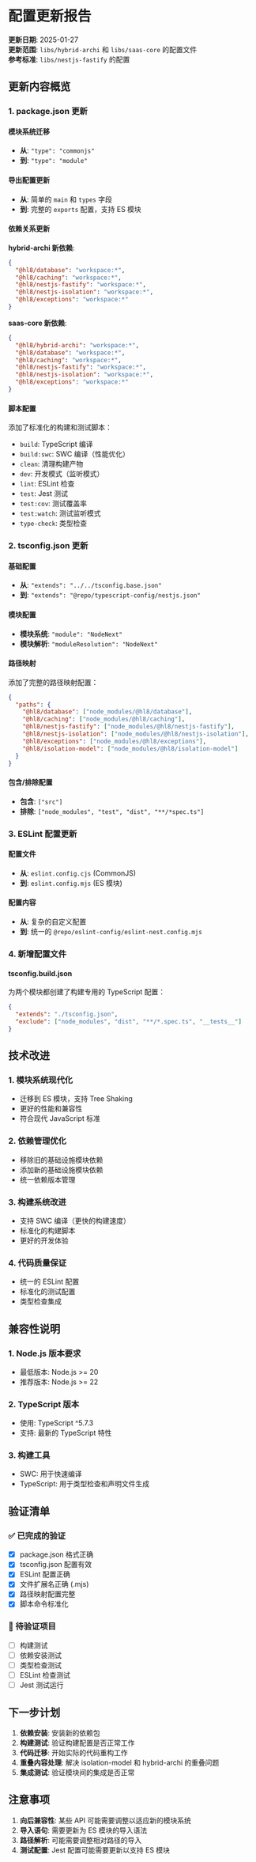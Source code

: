 # 配置更新报告

**更新日期**: 2025-01-27  
**更新范围**: `libs/hybrid-archi` 和 `libs/saas-core` 的配置文件  
**参考标准**: `libs/nestjs-fastify` 的配置

## 更新内容概览

### 1. package.json 更新

#### 模块系统迁移

- **从**: `"type": "commonjs"`
- **到**: `"type": "module"`

#### 导出配置更新

- **从**: 简单的 `main` 和 `types` 字段
- **到**: 完整的 `exports` 配置，支持 ES 模块

#### 依赖关系更新

**hybrid-archi 新依赖**:

```json
{
  "@hl8/database": "workspace:*",
  "@hl8/caching": "workspace:*",
  "@hl8/nestjs-fastify": "workspace:*",
  "@hl8/nestjs-isolation": "workspace:*",
  "@hl8/exceptions": "workspace:*"
}
```

**saas-core 新依赖**:

```json
{
  "@hl8/hybrid-archi": "workspace:*",
  "@hl8/database": "workspace:*",
  "@hl8/caching": "workspace:*",
  "@hl8/nestjs-fastify": "workspace:*",
  "@hl8/nestjs-isolation": "workspace:*",
  "@hl8/exceptions": "workspace:*"
}
```

#### 脚本配置

添加了标准化的构建和测试脚本：

- `build`: TypeScript 编译
- `build:swc`: SWC 编译（性能优化）
- `clean`: 清理构建产物
- `dev`: 开发模式（监听模式）
- `lint`: ESLint 检查
- `test`: Jest 测试
- `test:cov`: 测试覆盖率
- `test:watch`: 测试监听模式
- `type-check`: 类型检查

### 2. tsconfig.json 更新

#### 基础配置

- **从**: `"extends": "../../tsconfig.base.json"`
- **到**: `"extends": "@repo/typescript-config/nestjs.json"`

#### 模块配置

- **模块系统**: `"module": "NodeNext"`
- **模块解析**: `"moduleResolution": "NodeNext"`

#### 路径映射

添加了完整的路径映射配置：

```json
{
  "paths": {
    "@hl8/database": ["node_modules/@hl8/database"],
    "@hl8/caching": ["node_modules/@hl8/caching"],
    "@hl8/nestjs-fastify": ["node_modules/@hl8/nestjs-fastify"],
    "@hl8/nestjs-isolation": ["node_modules/@hl8/nestjs-isolation"],
    "@hl8/exceptions": ["node_modules/@hl8/exceptions"],
    "@hl8/isolation-model": ["node_modules/@hl8/isolation-model"]
  }
}
```

#### 包含/排除配置

- **包含**: `["src"]`
- **排除**: `["node_modules", "test", "dist", "**/*spec.ts"]`

### 3. ESLint 配置更新

#### 配置文件

- **从**: `eslint.config.cjs` (CommonJS)
- **到**: `eslint.config.mjs` (ES 模块)

#### 配置内容

- **从**: 复杂的自定义配置
- **到**: 统一的 `@repo/eslint-config/eslint-nest.config.mjs`

### 4. 新增配置文件

#### tsconfig.build.json

为两个模块都创建了构建专用的 TypeScript 配置：

```json
{
  "extends": "./tsconfig.json",
  "exclude": ["node_modules", "dist", "**/*.spec.ts", "__tests__"]
}
```

## 技术改进

### 1. 模块系统现代化

- 迁移到 ES 模块，支持 Tree Shaking
- 更好的性能和兼容性
- 符合现代 JavaScript 标准

### 2. 依赖管理优化

- 移除旧的基础设施模块依赖
- 添加新的基础设施模块依赖
- 统一依赖版本管理

### 3. 构建系统改进

- 支持 SWC 编译（更快的构建速度）
- 标准化的构建脚本
- 更好的开发体验

### 4. 代码质量保证

- 统一的 ESLint 配置
- 标准化的测试配置
- 类型检查集成

## 兼容性说明

### 1. Node.js 版本要求

- 最低版本: Node.js >= 20
- 推荐版本: Node.js >= 22

### 2. TypeScript 版本

- 使用: TypeScript ^5.7.3
- 支持: 最新的 TypeScript 特性

### 3. 构建工具

- SWC: 用于快速编译
- TypeScript: 用于类型检查和声明文件生成

## 验证清单

### ✅ 已完成的验证

- [x] package.json 格式正确
- [x] tsconfig.json 配置有效
- [x] ESLint 配置正确
- [x] 文件扩展名正确 (.mjs)
- [x] 路径映射配置完整
- [x] 脚本命令标准化

### 🔄 待验证项目

- [ ] 构建测试
- [ ] 依赖安装测试
- [ ] 类型检查测试
- [ ] ESLint 检查测试
- [ ] Jest 测试运行

## 下一步计划

1. **依赖安装**: 安装新的依赖包
2. **构建测试**: 验证构建配置是否正常工作
3. **代码迁移**: 开始实际的代码重构工作
4. **重叠内容处理**: 解决 isolation-model 和 hybrid-archi 的重叠问题
5. **集成测试**: 验证模块间的集成是否正常

## 注意事项

1. **向后兼容性**: 某些 API 可能需要调整以适应新的模块系统
2. **导入语句**: 需要更新为 ES 模块的导入语法
3. **路径解析**: 可能需要调整相对路径的导入
4. **测试配置**: Jest 配置可能需要更新以支持 ES 模块
